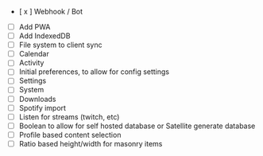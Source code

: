 - [ x ] Webhook / Bot
- [  ] Add PWA
- [  ] Add IndexedDB
- [  ] File system to client sync
- [  ] Calendar
- [  ] Activity
- [  ] Initial preferences, to allow for config settings
- [  ] Settings
- [  ] System
- [  ] Downloads
- [  ] Spotify import
- [  ] Listen for streams (twitch, etc)
- [  ] Boolean to allow for self hosted database or Satellite generate database
- [  ] Profile based content selection
- [  ] Ratio based height/width for masonry items